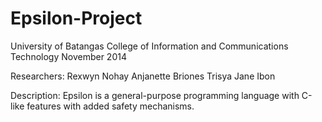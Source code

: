 Epsilon-Project
===============

University of Batangas
College of Information and Communications Technology
November 2014

Researchers:
Rexwyn Nohay
Anjanette Briones
Trisya Jane Ibon

Description: Epsilon is a general-purpose programming language with C-like features with added safety mechanisms.
